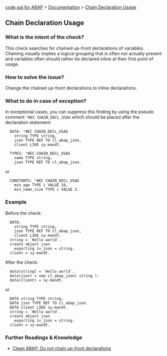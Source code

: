 [code pal for ABAP](../../README.md) > [Documentation](../check_documentation.md) > [Chain Declaration Usage](chain-declaration-usage.md)

## Chain Declaration Usage

### What is the intent of the check?

This check searches for chained up-front declarations of variables. Chaining visually implies a logical grouping that is often not actually present and variables often should rather be declared inline at their first point of usage.

### How to solve the issue?

Change the chained up-front declarations to inline declarations.

### What to do in case of exception?

In exceptional cases, you can suppress this finding by using the pseudo comment `"#EC CHAIN_DECL_USAG` which should be placed after the declaration statement:

```abap
  DATA: "#EC CHAIN_DECL_USAG
    string TYPE string,
    json TYPE REF TO cl_abap_json,
    client LIKE sy-mandt. 
```

```abap
  TYPES: "#EC CHAIN_DECL_USAG
    name TYPE string,
    json TYPE REF TO cl_abap_json.
```
or 
```abap
  CONSTANTS: "#EC CHAIN_DECL_USAG
    min_age TYPE i VALUE 18,
    min_name_size TYPE i VALUE 3.
```

### Example

Before the check:

```abap
  DATA:
    string TYPE string,
    json TYPE REF TO cl_abap_json,
    client LIKE sy-mandt.
  string = `Hello world`.
  create object json
    exporting iv_json = string.
  client = sy-mandt.     
```

After the check:

```abap
  data(string) = `Hello world`.
  data(json) = new cl_abap_json( string ).
  data(client) = sy-mandt. 
```

or 

```abap
  DATA string TYPE string.
  DATA json TYPE REF TO cl_abap_json.
  DATA client LIKE sy-mandt.
  string = `Hello world`.
  create object json
    exporting iv_json = string.
  client = sy-mandt.   
```

### Further Readings & Knowledge

* [Clean ABAP: Do not chain up-front declarations](https://github.com/SAP/styleguides/blob/main/clean-abap/CleanABAP.md#do-not-chain-up-front-declarations)
